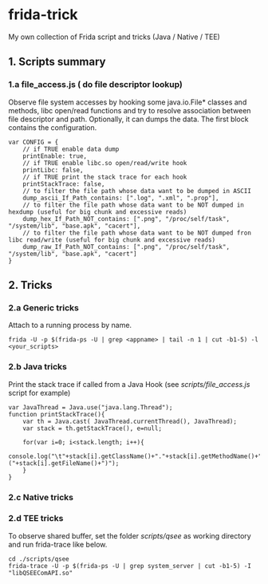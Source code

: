 # frida-trick
My own collection of Frida script and tricks (Java / Native / TEE)

## 1. Scripts summary

### 1.a file_access.js ( do file descriptor lookup)
Observe file system accesses by hooking some java.io.File* classes and methods, libc open/read functions and try to resolve association between file descriptor and path. Optionally, it can dumps the data. The first block contains the configuration.
```
var CONFIG = {
    // if TRUE enable data dump 
    printEnable: true,
    // if TRUE enable libc.so open/read/write hook
    printLibc: false,
    // if TRUE print the stack trace for each hook
    printStackTrace: false,
    // to filter the file path whose data want to be dumped in ASCII 
    dump_ascii_If_Path_contains: [".log", ".xml", ".prop"],
    // to filter the file path whose data want to be NOT dumped in hexdump (useful for big chunk and excessive reads) 
    dump_hex_If_Path_NOT_contains: [".png", "/proc/self/task", "/system/lib", "base.apk", "cacert"],
    // to filter the file path whose data want to be NOT dumped fron libc read/write (useful for big chunk and excessive reads) 
    dump_raw_If_Path_NOT_contains: [".png", "/proc/self/task", "/system/lib", "base.apk", "cacert"]
}
```

## 2. Tricks

### 2.a Generic tricks
Attach to a running process by name.
```
frida -U -p $(frida-ps -U | grep <appname> | tail -n 1 | cut -b1-5) -l <your_scripts>
```


### 2.b Java tricks
Print the stack trace if called from a Java Hook (see *scripts/file_access.js* script for example)
```
var JavaThread = Java.use("java.lang.Thread");
function printStackTrace(){
    var th = Java.cast( JavaThread.currentThread(), JavaThread);
    var stack = th.getStackTrace(), e=null;

    for(var i=0; i<stack.length; i++){
        console.log("\t"+stack[i].getClassName()+"."+stack[i].getMethodName()+"("+stack[i].getFileName()+")");
    }
}
```

### 2.c Native tricks

### 2.d TEE tricks

To observe shared buffer, set the folder *scripts/qsee* as working directory and run frida-trace like below.   
```
cd ./scripts/qsee
frida-trace -U -p $(frida-ps -U | grep system_server | cut -b1-5) -I "libQSEEComAPI.so"
```



